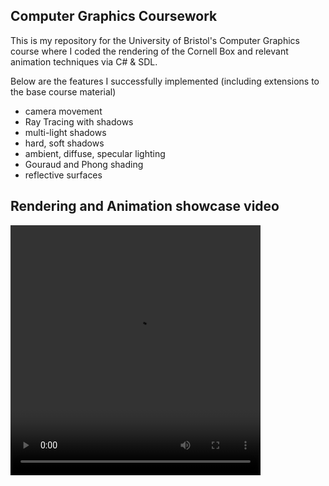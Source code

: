 ## Computer Graphics Coursework

This is my repository for the University of Bristol's Computer Graphics course where I coded the rendering of the Cornell Box and relevant animation techniques via C# & SDL.

Below are the features I successfully implemented (including extensions to the base course material)
- camera movement
- Ray Tracing with shadows
- multi-light shadows
- hard, soft shadows
- ambient, diffuse, specular lighting
- Gouraud and Phong shading
- reflective surfaces
  
## Rendering and Animation showcase video
<video width="400" height="400" autoplay>
  <source src="graphics_video.mp4" type="video/mp4">
</video>
